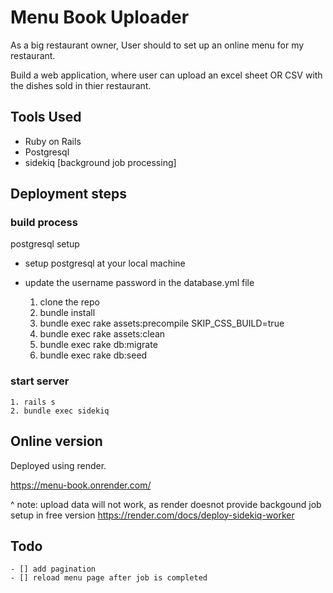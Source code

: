 # Menu Book Uploader

As a big restaurant owner, User should to set up an online menu for my restaurant.

Build a web application, where user can upload an excel sheet OR CSV with the dishes sold in thier restaurant.

## Tools Used
- Ruby on Rails
- Postgresql
- sidekiq [background job processing]

## Deployment steps

### build process


postgresql setup
 - setup postgresql at your local machine 
 -  update the username password in the database.yml file
 

    1. clone the repo
    2. bundle install
    3. bundle exec rake assets:precompile SKIP_CSS_BUILD=true
    4. bundle exec rake assets:clean
    5. bundle exec rake db:migrate
    6. bundle exec rake db:seed



### start server
    1. rails s
    2. bundle exec sidekiq 


## Online version

Deployed using render. 

https://menu-book.onrender.com/

^ note: upload data will not work, as render doesnot provide backgound job setup in free version
https://render.com/docs/deploy-sidekiq-worker


## Todo

    - [] add pagination
    - [] reload menu page after job is completed